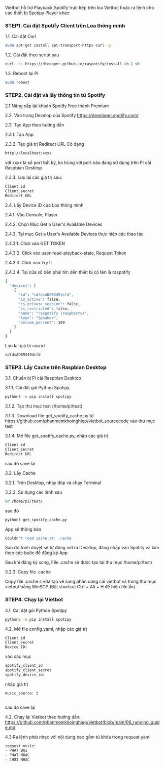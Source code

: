 
Vietbot hỗ trợ Playback Spotify trực tiếp trên loa Vietbot hoặc ra lệnh cho các thiết bị Spotipy Player khác:

### STEP1. Cài đặt Spotify Client trên Loa thông minh

1.1. Cài đặt Curl

```sh
sudo apt-get install apt-transport-https curl -y 
```

1.2. Cài đặt theo script sau

```sh
curl -sL https://dtcooper.github.io/raspotify/install.sh | sh
```
1.3. Reboot lại Pi

```sh
sudo reboot
```

### STEP2. Cài đặt và lấy thông tin từ Spotify

2.1 Nâng cấp tài khoản Spotify Free thành Premium

2.2. Vào trang Develop của Spotify https://developer.spotify.com/

2.3. Tạo App theo hướng dẫn 

2.3.1. Tạo App

2.3.2. Tạo giá trị Redirect URL
Có dạng 

```sh
http://localhost:xxxx
```

với xxxx là số port bất kỳ, ko trùng với port nào đang sử dụng trên Pi cài Raspbian Desktop

2.3.3. Lưu lại các giá trị sau:

```sh
Client id
Client_secret 
Redirect URL
```
2.4. Lấy Device ID của Loa thông minh

2.4.1. Vào Console, Player

2.4.2. Chọn Mục  	Get a User's Available Devices

2.4.3. Tại mục Get a User's Available Devices thực hiện các thao tác

2.4.3.1. Click vào GET TOKEN

2.4.3.2. Click vào user-read-playback-state, Request Token

2.4.3.3. Click vào Try It

2.4.3.4. Tại cửa sổ bên phải tìm đến thiết bị có tên là raspotify

```sh
{
  "devices": [
    {
      "id": "sdfdsAD89349dsfd",
      "is_active": false,
      "is_private_session": false,
      "is_restricted": false,
      "name": "raspotify (raspberry)",
      "type": "Speaker",
      "volume_percent": 100
    }
  ]
}
```
Lưu lại giá trị của id

```sh
sdfdsAD89349dsfd
```

### STEP3. Lấy Cache trên Raspbian Desktop

3.1. Chuẩn bị Pi cài Raspbian Desktop

3.1.1. Cài đặt gói Python Spotipy 

```sh
python3 -m pip install spotipy
```
3.1.2. Tạo thư mục test (/home/pi/test)

3.1.3. Download file get_spotify_cache.py từ https://github.com/phanmemkhoinghiep/vietbot_sourcecode vào thư mục test 

3.1.4. Mở file get_spotify_cache.py, nhập các giá trị 

```sh
Client id
Client_secret 
Redirect URL
```
sau đó save lại

3.2. Lấy Cache

3.2.1. Trên Desktop, nháy đúp và chạy Terminal

3.2.2. Sử dụng các lệnh sau

```sh
cd /home/pi/test/
```
sau đó

```sh
python3 get_spotify_cache.py
```
App sẽ thông báo

```sh
Couldn't read cache at: .cache
```
Sau đó trình duyệt sẽ tự động mở ra Desktop, đăng nhập vào Spotity và làm theo các bước để đăng ký App

Sau khi đăng ký xong, File .cache sẽ được tạo tại thư mục  /home/pi/test/

3.2.3. Copy file .cache

Copy file .cache s vừa tạo về sang phần cứng cài vietbot và trong thư mục vietbot bằng WinSCP (Bật shortcut Ctrl + Alt + H để hiện file ẩn)

### STEP4. Chạy lại Vietbot

4.1. Cài đặt gói Python Spotipy 

```sh
python3 -m pip install spotipy
```
4.2. Mở file config.yaml, nhập các giá trị 

```sh
Client id
Client_secret 
Device ID: 
```
vào các mục
```sh
spotify_client_id
spotify_client_secret
spotify_device_id: 
```
nhập giá trị
```sh
music_source: 2
 
```
 
sau đó save lại

4.2. Chạy lại Vietbot theo hướng dẫn: https://github.com/phanmemkhoinghiep/vietbot/blob/main/06_running_guide.md

4.3 Ra lệnh phát nhạc với nội dung bao gồm từ khóa trong request.yaml
```sh
request_music:
- PHÁT BÀI
- PHÁT NHẠC
- CHƠI NHẠC
 
```
